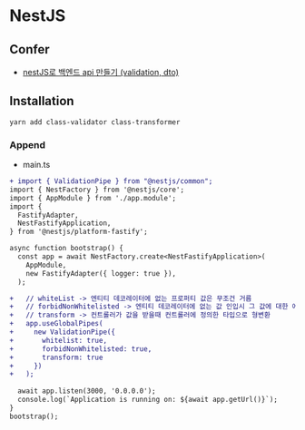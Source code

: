 # NestJS

## Confer
- [nestJS로 백엔드 api 만들기 (validation, dto)](https://kyounghwan01.github.io/blog/etc/nest/validation-dto/#%E1%84%91%E1%85%B3%E1%84%85%E1%85%A9%E1%84%8C%E1%85%A6%E1%86%A8%E1%84%90%E1%85%B3-%E1%84%80%E1%85%AE%E1%84%8C%E1%85%A9)


## Installation
```
yarn add class-validator class-transformer
```

### Append
- main.ts
```diff
+ import { ValidationPipe } from "@nestjs/common";
import { NestFactory } from '@nestjs/core';
import { AppModule } from './app.module';
import {
  FastifyAdapter,
  NestFastifyApplication,
} from '@nestjs/platform-fastify';

async function bootstrap() {
  const app = await NestFactory.create<NestFastifyApplication>(
    AppModule,
    new FastifyAdapter({ logger: true }),
  );

+   // whiteList -> 엔티티 데코레이터에 없는 프로퍼티 값은 무조건 거름
+   // forbidNonWhitelisted -> 엔티티 데코레이터에 없는 값 인입시 그 값에 대한 에러메세지 알려줌
+   // transform -> 컨트롤러가 값을 받을때 컨트롤러에 정의한 타입으로 형변환
+   app.useGlobalPipes(
+     new ValidationPipe({
+       whitelist: true,
+       forbidNonWhitelisted: true,
+       transform: true
+     })
+   );
  
  await app.listen(3000, '0.0.0.0');
  console.log(`Application is running on: ${await app.getUrl()}`);
}
bootstrap();

```